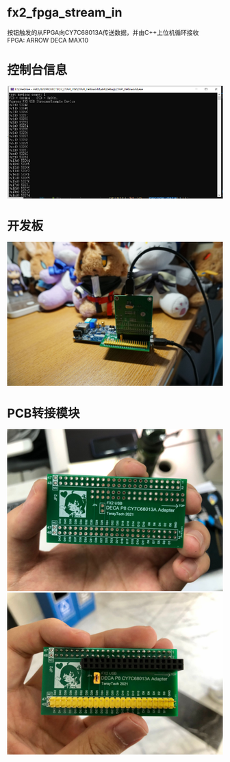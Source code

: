 # fx2_fpga_stream_in
按钮触发的从FPGA向CY7C68013A传送数据，并由C++上位机循环接收  
FPGA: ARROW DECA MAX10 
# 控制台信息  
![shell](https://github.com/TerayTech/CY_FX2_FPGA/blob/main/fx2_fpga_stream_in/SHELL.png)  
# 开发板  
![desktop](https://github.com/TerayTech/CY_FX2_FPGA/blob/main/fx2_fpga_stream_in/desktop.png)  
# PCB转接模块  
![PCB1](https://github.com/TerayTech/CY_FX2_FPGA/blob/main/fx2_fpga_stream_in/PCB1.jpg)  
![PCB2](https://github.com/TerayTech/CY_FX2_FPGA/blob/main/fx2_fpga_stream_in/PCB2.jpg)  
